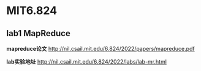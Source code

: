 # MIT6.824

## lab1 MapReduce

**mapreduce论文**
http://nil.csail.mit.edu/6.824/2022/papers/mapreduce.pdf

**lab实验地址**
http://nil.csail.mit.edu/6.824/2022/labs/lab-mr.html
